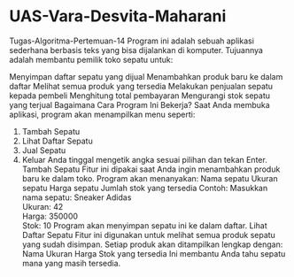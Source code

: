 # UAS-Vara-Desvita-Maharani
Tugas-Algoritma-Pertemuan-14 Program ini adalah sebuah aplikasi sederhana berbasis teks yang bisa dijalankan di komputer. Tujuannya adalah membantu pemilik toko sepatu untuk:

Menyimpan daftar sepatu yang dijual
Menambahkan produk baru ke dalam daftar
Melihat semua produk yang tersedia
Melakukan penjualan sepatu kepada pembeli
Menghitung total pembayaran
Mengurangi stok sepatu yang terjual Bagaimana Cara Program Ini Bekerja? Saat Anda membuka aplikasi, program akan menampilkan menu seperti:
1. Tambah Sepatu  
2. Lihat Daftar Sepatu  
3. Jual Sepatu  
4. Keluar
Anda tinggal mengetik angka sesuai pilihan dan tekan Enter.
Tambah Sepatu Fitur ini dipakai saat Anda ingin menambahkan produk baru ke dalam toko. Program akan menanyakan:
Nama sepatu
Ukuran sepatu
Harga sepatu
Jumlah stok yang tersedia Contoh:
Masukkan nama sepatu: Sneaker Adidas  
Ukuran: 42  
Harga: 350000  
Stok: 10
Program akan menyimpan sepatu ini ke dalam daftar.
Lihat Daftar Sepatu Fitur ini digunakan untuk melihat semua produk sepatu yang sudah disimpan. Setiap produk akan ditampilkan lengkap dengan:
Nama
Ukuran
Harga
Stok yang tersedia Ini membantu Anda tahu sepatu mana yang masih tersedia.
